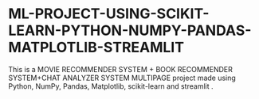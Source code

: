 # ML-PROJECT-USING-SCIKIT-LEARN-PYTHON-NUMPY-PANDAS-MATPLOTLIB-STREAMLIT
This is a MOVIE RECOMMENDER SYSTEM + BOOK RECOMMENDER SYSTEM+CHAT ANALYZER SYSTEM MULTIPAGE project made using Python, NumPy, Pandas, Matplotlib, scikit-learn and streamlit .
